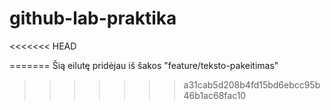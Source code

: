 # github-lab-praktika

<<<<<<< HEAD

=======
Šią eilutę pridėjau iš šakos "feature/teksto-pakeitimas"
>>>>>>> a31cab5d208b4fd15bd6ebcc95b46b1ac68fac10
